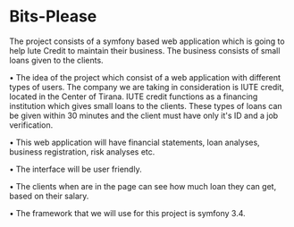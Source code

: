 # Bits-Please
The project consists of a symfony based web application which is going to help Iute Credit to maintain their business. The business consists of small loans given to the clients.

•	The idea of the project which consist of a web application with different types of users. The company we are taking in consideration is IUTE credit, located in the Center of Tirana. IUTE credit functions as a financing institution which gives small loans to the clients. These types of loans can be given within 30 minutes and the client must have only it's ID and a job verification. 

•	This web application will have financial statements, loan analyses, business registration, risk analyses etc.

•	The interface will be user friendly. 

•	The clients when are in the page can see how much loan they can get, based on their salary.

•	The framework that we will use for this project is symfony 3.4.

